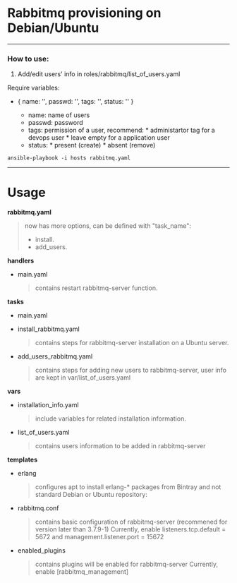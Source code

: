 # Rabbitmq provisioning on Debian/Ubuntu

-------------------------------------------------------------------------------------------------------------
### How to use:

1. Add/edit users' info in roles/rabbitmq/list_of_users.yaml

Require variables:

  - { name: '',
      passwd: '',
      tags: '',
      status: '' }

    * name: name of users
    * passwd: password
    * tags: permission of a user, recommend:
          *  administartor tag for a devops user
          *  leave empty for a application user
    * status:
          * present (create)
          * absent (remove)


```
ansible-playbook -i hosts rabbitmq.yaml
```

-------------------------------------------------------------------------------------------------------------
# Usage

**rabbitmq.yaml**
  > now has more options, can be defined with "task_name":
  >    - install.
  >    - add_users.

**handlers**
  - main.yaml
    > contains restart rabbitmq-server function.

**tasks**
  - main.yaml

  - install_rabbitmq.yaml
    > contains steps for rabbitmq-server installation on a Ubuntu server.

  - add_users_rabbitmq.yaml
    > contains steps for adding new users to rabbitmq-server, user info are kept in var/list_of_users.yaml

**vars**
  - installation_info.yaml
    > include variables for related installation information.

  - list_of_users.yaml
    > contains users information to be added in rabbitmq-server

**templates**
  - erlang
    > configures apt to install erlang-* packages from Bintray and not standard Debian or Ubuntu repository:

  - rabbitmq.conf
    > contains basic configuration of rabbitmq-server (recommened for version later than 3.7.9-1)
    Currently, enable listeners.tcp.default = 5672 and management.listener.port = 15672

  - enabled_plugins
    > contains plugins will be enabled for rabbitmq-server
    Currently, enable [rabbitmq_management]
